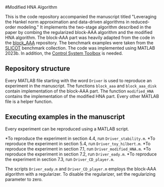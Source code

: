 #Modified HNA Algorithm

This is the code repository accompanied the manuscript titled "Leveraging the Hankel norm approximation and data-driven algorithms in reduced-order modeling." It implements the two-stage algorithm described in the paper by combing the regularized block-AAA algorithm and the modified HNA algorithm. The block-AAA part was heavily adapted from the code in the [block_AAA](https://github.com/nla-group/block_aaa) repository. The benchmark examples were taken from the [SLICOT](http://www.slicot.org/) benchmark collection. The code was implemented using MATLAB 2023b. In addition, the [Control System Toolbox](https://www.mathworks.com/products/control.html) is needed.

## Repository structure
Every MATLAB file starting with the word `Driver` is used to reproduce an experiment in the manuscript. The functions `block_aaa` and `block_aaa_disk` contain implementation of the block-AAA part. The function `modified_HNA` contains the implementation of the modified HNA part. Every other MATLAB file is a helper function.

## Executing examples in the manuscript
Every experiment can be reproduced using a MATLAB script.

*To reproduce the experiment in section 4.4, run `Driver_stability.m`.
*To reproduce the experiment in section 5.4, run `Driver_toy_hilbert.m`.
*To reproduce the experiment in section 7.1, run `Driver_modified_HNA.m`.
*To reproduce the experiment in section 7.2, run `Driver_eady.m`.
*To reproduce the experiment in section 7.3, run `Driver_CD_player.m`.

The scripts `Driver_eady.m` and `Driver_CD_player.m` employs the block-AAA algorithm with a regularizer. To disable the regularizer, set the regularizing parameter to zero.
